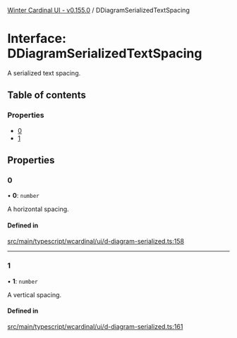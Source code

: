 [Winter Cardinal UI - v0.155.0](../index.md) / DDiagramSerializedTextSpacing

# Interface: DDiagramSerializedTextSpacing

A serialized text spacing.

## Table of contents

### Properties

- [0](DDiagramSerializedTextSpacing.md#0)
- [1](DDiagramSerializedTextSpacing.md#1)

## Properties

### 0

• **0**: `number`

A horizontal spacing.

#### Defined in

[src/main/typescript/wcardinal/ui/d-diagram-serialized.ts:158](https://github.com/winter-cardinal/winter-cardinal-ui/blob/v0.155.0/src/main/typescript/wcardinal/ui/d-diagram-serialized.ts#L158)

___

### 1

• **1**: `number`

A vertical spacing.

#### Defined in

[src/main/typescript/wcardinal/ui/d-diagram-serialized.ts:161](https://github.com/winter-cardinal/winter-cardinal-ui/blob/v0.155.0/src/main/typescript/wcardinal/ui/d-diagram-serialized.ts#L161)
